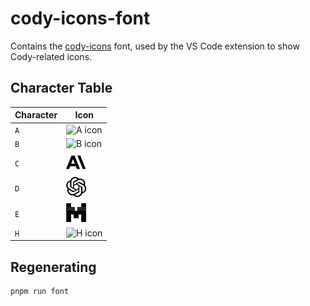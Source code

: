 # cody-icons-font

Contains the [cody-icons](font) font, used by the VS Code extension to show Cody-related icons.

## Character Table

| Character | Icon                           |
| --------- | ------------------------------ |
| `A`       | ![A icon](svg-originals/A.svg) |
| `B`       | ![B icon](svg-originals/B.svg) |
| `C`       | ![C icon](svg-originals/C.svg) |
| `D`       | ![D icon](svg-originals/D.svg) |
| `E`       | ![E icon](svg-originals/E.svg) |
| `H`       | ![H icon](svg-originals/H.svg) |

## Regenerating

```sh
pnpm run font
```
